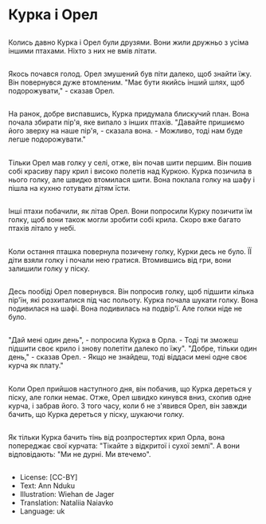 # Курка і Орел

##
Колись давно Курка і Орел були друзями. Вони жили дружньо з усіма іншими птахами. Ніхто з них не вмів літати.

##
Якось почався голод. Орел змушений був піти далеко, щоб знайти їжу. Він повернувся дуже втомленим. "Має бути якийсь інший шлях, щоб подорожувати," - сказав Орел.

##
На ранок, добре виспавшись, Курка придумала блискучий план. Вона почала збирати пір'я, яке випало з інших птахів. "Давайте пришиємо його зверху на наше пір'я, - сказала вона. - Можливо, тоді нам буде легше подорожувати."

##
Тільки Орел мав голку у селі, отже, він почав шити першим. Він пошив собі красиву пару крил і високо полетів над Куркою. Курка позичила в нього голку, але швидко втомилася шити. Вона поклала голку на шафу і пішла на кухню готувати дітям їсти.

##
Інші птахи побачили, як літав Орел. Вони попросили Курку позичити їм голку, щоб вони також могли зробити собі крила. Скоро вже багато птахів літало у небі.

##
Коли остання пташка повернула позичену голку, Курки десь не було. ЇЇ діти взяли голку і почали нею гратися. Втомившись від гри, вони залишили голку у піску.

##
Десь пообіді Орел повернувся. Він попросив голку, щоб підшити кілька пір'їн, які розхиталися під час польоту. Курка почала шукати голку. Вона подивилася на шафі. Вона подивилась на подвір'ї. Але голки ніде не було.

##
"Дай мені один день", - попросила Курка в Орла. - Тоді ти зможеш підшити своє крило і знову полетіти далеко по їжу". "Добре, тільки один день," - сказав Орел. - Якщо не знайдеш, тоді віддаси мені одне своє курча як плату."

##
Коли Орел прийшов наступного дня, він побачив, що Курка дереться у піску, але голки немає. Отже, Орел швидко кинувся вниз, схопив одне курча, і забрав його. З того часу, коли б не з'явився Орел, він завжди бачить, що Курка дереться у піску, шукаючи голку.

##
Як тільки Курка бачить тінь від розпростертих крил Орла, вона попереджає свої курчата: "Тікайте з відкритої і сухої землі". А вони відповідають: "Ми не дурні. Ми втечемо".

##
* License: [CC-BY]
* Text: Ann Nduku
* Illustration: Wiehan de Jager
* Translation: Nataliia Naiavko
* Language: uk
